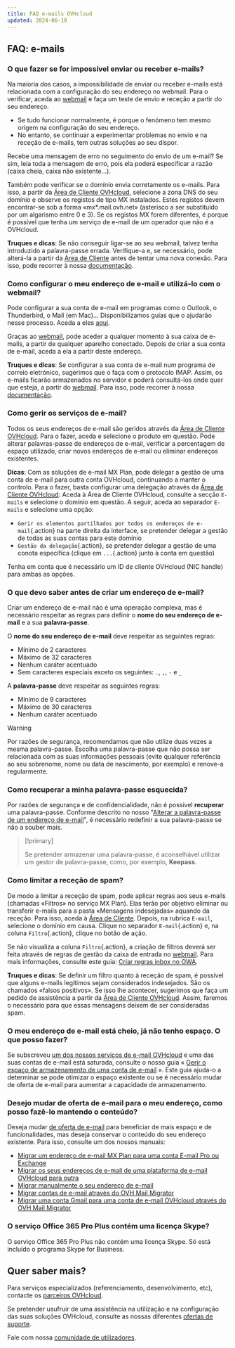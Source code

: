 ```yaml
---
title: FAQ e-mails OVHcloud
updated: 2024-06-18
---
```


## FAQ: e-mails

### O que fazer se for impossível enviar ou receber e-mails?

Na maioria dos casos, a impossibilidade de enviar ou receber e-mails está relacionada com a configuração do seu endereço no webmail. Para o verificar, aceda ao [webmail](/links/web/email) e faça um teste de envio e receção a partir do seu endereço.

- Se tudo funcionar normalmente, é porque o fenómeno tem mesmo origem na configuração do seu endereço.
- No entanto, se continuar a experimentar problemas no envio e na receção de e-mails, tem outras soluções ao seu dispor.

Recebe uma mensagem de erro no seguimento do envio de um e-mail? Se sim, leia toda a mensagem de erro, pois ela poderá especificar a razão (caixa cheia, caixa não existente...).

Também pode verificar se o domínio envia corretamente os e-mails. Para isso, a partir da [Área de Cliente OVHcloud](/links/manager), selecione a zona DNS do seu domínio e observe os registos de tipo MX instalados. Estes registos devem encontrar-se sob a forma «mx\*.mail.ovh.net» (asterisco a ser substituído por um algarismo entre 0 e 3).
Se os registos MX forem diferentes, é porque é possível que tenha um serviço de e-mail de um operador que não é a OVHcloud.

**Truques e dicas**: Se não conseguir ligar-se ao seu webmail, talvez tenha introduzido a palavra-passe errada. Verifique-a e, se necessário, pode alterá-la a partir da [Área de Cliente](/links/manager) antes de tentar uma nova conexão. Para isso, pode recorrer à nossa [documentação](/pages/web_cloud/email_and_collaborative_solutions/troubleshooting/diagnostic_advanced).

### Como configurar o meu endereço de e-mail e utilizá-lo com o webmail?

Pode configurar a sua conta de e-mail em programas como o Outlook, o Thunderbird, o Mail (em Mac)...
Disponibilizamos guias que o ajudarão nesse processo. Aceda a eles [aqui](/products/web-cloud-email-collaborative-solutions-mx-plan).

Graças ao [webmail](/links/web/email), pode aceder a qualquer momento à sua caixa de e-mails, a partir de qualquer aparelho conectado. Depois de criar a sua conta de e-mail, aceda a ela a partir deste endereço.

**Truques e dicas**: Se configurar a sua conta de e-mail num programa de correio eletrónico, sugerimos que o faça com o protocolo IMAP. Assim, os e-mails ficarão armazenados no servidor e poderá consultá-los onde quer que esteja, a partir do [webmail](/links/web/email). Para isso, pode recorrer à nossa [documentação](/pages/web_cloud/email_and_collaborative_solutions/mx_plan/email_generalities).

### Como gerir os serviços de e-mail?

Todos os seus endereços de e-mail são geridos através da [Área de Cliente OVHcloud](/links/manager). Para o fazer, aceda e selecione o produto em questão. Pode alterar palavras-passe de endereços de e-mail, verificar a percentagem de espaço utilizado, criar novos endereços de e-mail ou eliminar endereços existentes.

**Dicas**: Com as soluções de e-mail MX Plan, pode delegar a gestão de uma conta de e-mail para outra conta OVHcloud, continuando a manter o controlo. Para o fazer, basta configurar uma delegação através da [Área de Cliente OVHcloud](/links/manager): Aceda à Área de Cliente OVHcloud, consulte a secção `E-mails` e selecione o domínio em questão. A seguir, aceda ao separador `E-mails` e selecione uma opção:

- `Gerir os elementos partilhados por todos os endereços de e-mail`{.action} na parte direita da interface, se pretender delegar a gestão de todas as suas contas para este domínio
- `Gestão da delegação`{.action}, se pretender delegar a gestão de uma conota específica (clique em `...`{.action} junto à conta em questão)  

Tenha em conta que é necessário um ID de cliente OVHcloud (NIC handle) para ambas as opções.

### O que devo saber antes de criar um endereço de e-mail?

Criar um endereço de e-mail não é uma operação complexa, mas é necessário respeitar as regras para definir o **nome do seu endereço de e-mail** e a sua **palavra-passe**.

O **nome do seu endereço de e-mail** deve respeitar as seguintes regras:

- Mínimo de 2 caracteres
- Máximo de 32 caracteres
- Nenhum caráter acentuado
- Sem caracteres especiais exceto os seguintes: `.`, `,`, `-` e `_`

A **palavra-passe** deve respeitar as seguintes regras:

- Mínimo de 9 caracteres
- Máximo de 30 caracteres
- Nenhum caráter acentuado

> [!warning]
> Por razões de segurança, recomendamos que não utilize duas vezes a mesma palavra-passe. Escolha uma palavra-passe que não possa ser relacionada com as suas informações pessoais (evite qualquer referência ao seu sobrenome, nome ou data de nascimento, por exemplo) e renove-a regularmente.

### Como recuperar a minha palavra-passe esquecida?

Por razões de segurança e de confidencialidade, não é possível **recuperar** uma palavra-passe. Conforme descrito no nosso "[Alterar a palavra-passe de um endereço de e-mail](/pages/web_cloud/email_and_collaborative_solutions/mx_plan/email_change_password)", é necessário redefinir a sua palavra-passe se não a souber mais.

> [!primary]
>
> Se pretender armazenar uma palavra-passe, é aconselhável utilizar um gestor de palavra-passe, como, por exemplo, **Keepass**.

### Como limitar a receção de spam?

De modo a limitar a receção de spam, pode aplicar regras aos seus e-mails (chamadas «Filtros» no serviço MX Plan). Elas terão por objetivo eliminar ou transferir e-mails para a pasta «Mensagens indesejadas» aquando da receção.
Para isso, aceda à [Área de Cliente](/links/manager). Depois, na rubrica `E-mail`, selecione o domínio em causa. Clique no separador `E-mail`{.action} e, na coluna `Filtro`{.action}, clique no botão de ação.

Se não visualiza a coluna `Filtro`{.action}, a criação de filtros deverá ser feita através de regras de gestão da caixa de entrada no [webmail](/links/web/email). Para mais informações, consulte este guia: [Criar regras inbox no OWA](/pages/web_cloud/email_and_collaborative_solutions/using_the_outlook_web_app_webmail/creating-inbox-rules-in-owa-mx-plan).

**Truques e dicas**: Se definir um filtro quanto à receção de spam, é possível que alguns e-mails legítimos sejam considerados indesejados. São os chamados «falsos positivos». Se isso lhe acontecer, sugerimos que faça um pedido de assistência a partir da [Área de Cliente OVHcloud](/links/manager). Assim, faremos o necessário para que essas mensagens deixem de ser consideradas spam.

### O meu endereço de e-mail está cheio, já não tenho espaço. O que posso fazer?

Se subscreveu [um dos nossos serviços de e-mail OVHcloud](/links/web/emails) e uma das suas contas de e-mail está saturada, consulte o nosso guia « [Gerir o espaço de armazenamento de uma conta de e-mail](/pages/web_cloud/email_and_collaborative_solutions/troubleshooting/email_manage_quota) ». Este guia ajuda-o a determinar se pode otimizar o espaço existente ou se é necessário mudar de oferta de e-mail para aumentar a capacidade de armazenamento.

### Desejo mudar de oferta de e-mail para o meu endereço, como posso fazê-lo mantendo o conteúdo?

Deseja mudar [de oferta de e-mail](/links/web/emails) para beneficiar de mais espaço e de funcionalidades, mas deseja conservar o conteúdo do seu endereço existente. Para isso, consulte um dos nossos manuais:

- [Migrar um endereço de e-mail MX Plan para uma conta E-mail Pro ou Exchange](/pages/web_cloud/email_and_collaborative_solutions/migrating/migration_control_panel)
- [Migrar os seus endereços de e-mail de uma plataforma de e-mail OVHcloud para outra](/pages/web_cloud/email_and_collaborative_solutions/migrating/migration_control_panel)
- [Migrar manualmente o seu endereço de e-mail](/pages/web_cloud/email_and_collaborative_solutions/migrating/manual_email_migration)
- [Migrar contas de e-mail através do OVH Mail Migrator](/pages/web_cloud/email_and_collaborative_solutions/migrating/migration_omm)
- [Migrar uma conta Gmail para uma conta de e-mail OVHcloud através do OVH Mail Migrator](/pages/web_cloud/email_and_collaborative_solutions/migrating/security_gmail)

### O serviço Office 365 Pro Plus contém uma licença Skype?

O serviço Office 365 Pro Plus não contém uma licença Skype. Só está incluído o programa Skype for Business.

## Quer saber mais? <a name="go-further"></a>

Para serviços especializados (referenciamento, desenvolvimento, etc), contacte os [parceiros OVHcloud](/links/partner).

Se pretender usufruir de uma assistência na utilização e na configuração das suas soluções OVHcloud, consulte as nossas diferentes [ofertas de suporte](/links/support).

Fale com nossa [comunidade de utilizadores](/https://community.ovh.com/en/).

